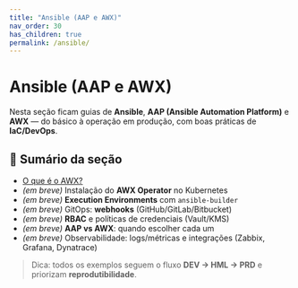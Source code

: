 ```yaml
---
title: "Ansible (AAP e AWX)"
nav_order: 30
has_children: true
permalink: /ansible/
---
```


# Ansible (AAP e AWX)

Nesta seção ficam guias de **Ansible**, **AAP (Ansible Automation Platform)** e **AWX** — do básico à operação em produção, com boas práticas de **IaC/DevOps**.

## 📑 Sumário da seção
- [O que é o AWX?](./o_que_e_AWX.md)
- *(em breve)* Instalação do **AWX Operator** no Kubernetes
- *(em breve)* **Execution Environments** com `ansible-builder`
- *(em breve)* GitOps: **webhooks** (GitHub/GitLab/Bitbucket)
- *(em breve)* **RBAC** e políticas de credenciais (Vault/KMS)
- *(em breve)* **AAP vs AWX**: quando escolher cada um
- *(em breve)* Observabilidade: logs/métricas e integrações (Zabbix, Grafana, Dynatrace)

> Dica: todos os exemplos seguem o fluxo **DEV → HML → PRD** e priorizam **reprodutibilidade**.
